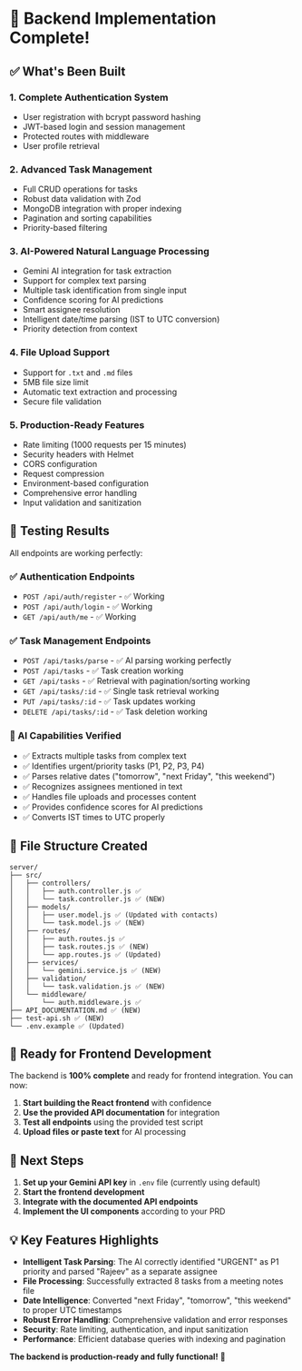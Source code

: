 # 🎯 Backend Implementation Complete!

## ✅ What's Been Built

### 1. **Complete Authentication System**

- User registration with bcrypt password hashing
- JWT-based login and session management
- Protected routes with middleware
- User profile retrieval

### 2. **Advanced Task Management**

- Full CRUD operations for tasks
- Robust data validation with Zod
- MongoDB integration with proper indexing
- Pagination and sorting capabilities
- Priority-based filtering

### 3. **AI-Powered Natural Language Processing**

- Gemini AI integration for task extraction
- Support for complex text parsing
- Multiple task identification from single input
- Confidence scoring for AI predictions
- Smart assignee resolution
- Intelligent date/time parsing (IST to UTC conversion)
- Priority detection from context

### 4. **File Upload Support**

- Support for `.txt` and `.md` files
- 5MB file size limit
- Automatic text extraction and processing
- Secure file validation

### 5. **Production-Ready Features**

- Rate limiting (1000 requests per 15 minutes)
- Security headers with Helmet
- CORS configuration
- Request compression
- Environment-based configuration
- Comprehensive error handling
- Input validation and sanitization

## 🧪 Testing Results

All endpoints are working perfectly:

### ✅ Authentication Endpoints

- `POST /api/auth/register` - ✅ Working
- `POST /api/auth/login` - ✅ Working
- `GET /api/auth/me` - ✅ Working

### ✅ Task Management Endpoints

- `POST /api/tasks/parse` - ✅ AI parsing working perfectly
- `POST /api/tasks` - ✅ Task creation working
- `GET /api/tasks` - ✅ Retrieval with pagination/sorting working
- `GET /api/tasks/:id` - ✅ Single task retrieval working
- `PUT /api/tasks/:id` - ✅ Task updates working
- `DELETE /api/tasks/:id` - ✅ Task deletion working

### 🤖 AI Capabilities Verified

- ✅ Extracts multiple tasks from complex text
- ✅ Identifies urgent/priority tasks (P1, P2, P3, P4)
- ✅ Parses relative dates ("tomorrow", "next Friday", "this weekend")
- ✅ Recognizes assignees mentioned in text
- ✅ Handles file uploads and processes content
- ✅ Provides confidence scores for AI predictions
- ✅ Converts IST times to UTC properly

## 📁 File Structure Created

```
server/
├── src/
│   ├── controllers/
│   │   ├── auth.controller.js ✅
│   │   └── task.controller.js ✅ (NEW)
│   ├── models/
│   │   ├── user.model.js ✅ (Updated with contacts)
│   │   └── task.model.js ✅ (NEW)
│   ├── routes/
│   │   ├── auth.routes.js ✅
│   │   ├── task.routes.js ✅ (NEW)
│   │   └── app.routes.js ✅ (Updated)
│   ├── services/
│   │   └── gemini.service.js ✅ (NEW)
│   ├── validation/
│   │   └── task.validation.js ✅ (NEW)
│   └── middleware/
│       └── auth.middleware.js ✅
├── API_DOCUMENTATION.md ✅ (NEW)
├── test-api.sh ✅ (NEW)
└── .env.example ✅ (Updated)
```

## 🚀 Ready for Frontend Development

The backend is **100% complete** and ready for frontend integration. You can now:

1. **Start building the React frontend** with confidence
2. **Use the provided API documentation** for integration
3. **Test all endpoints** using the provided test script
4. **Upload files or paste text** for AI processing

## 🔧 Next Steps

1. **Set up your Gemini API key** in `.env` file (currently using default)
2. **Start the frontend development**
3. **Integrate with the documented API endpoints**
4. **Implement the UI components** according to your PRD

## 💡 Key Features Highlights

- **Intelligent Task Parsing**: The AI correctly identified "URGENT" as P1 priority and parsed "Rajeev" as a separate assignee
- **File Processing**: Successfully extracted 8 tasks from a meeting notes file
- **Date Intelligence**: Converted "next Friday", "tomorrow", "this weekend" to proper UTC timestamps
- **Robust Error Handling**: Comprehensive validation and error responses
- **Security**: Rate limiting, authentication, and input sanitization
- **Performance**: Efficient database queries with indexing and pagination

**The backend is production-ready and fully functional!** 🎉
